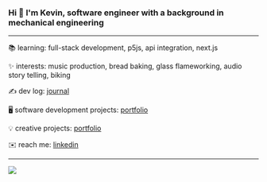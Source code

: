 ### Hi 👋 I'm Kevin, software engineer with a background in mechanical engineering
---

📚 learning:  full-stack development, p5js, api integration, next.js

✨ interests: music production, bread baking, glass flameworking, audio story telling, biking

✍️ dev log: [journal](https://github.com/kevin-lambda/kevin-lambda/blob/main/dev_log.md)


🖥️ software development projects: [portfolio](https://kevin-lambda.github.io/)  

💡 creative projects: [portfolio](https://kevin-lam.netlify.app/)

✉️ reach me: [linkedin](https://www.linkedin.com/in/kevin-q-lam/)

---

![](https://komarev.com/ghpvc/?username=kevin-lambda&color=green)
